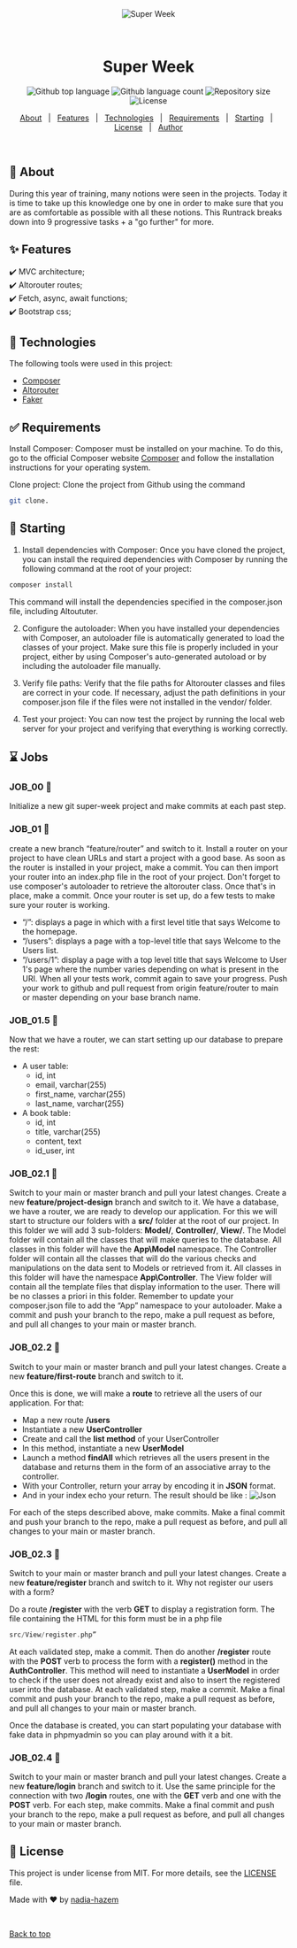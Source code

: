 <div align="center" id="top"> 
  <img src="./.github/app.gif" alt="Super Week" />

  &#xa0;

  <!-- <a href="https://superweek.netlify.app">Demo</a> -->
</div>

<h1 align="center">Super Week</h1>

<p align="center">
  <img alt="Github top language" src="https://img.shields.io/github/languages/top/nadia-hazem/super-week?color=56BEB8">

  <img alt="Github language count" src="https://img.shields.io/github/languages/count/nadia-hazem/super-week?color=56BEB8">

  <img alt="Repository size" src="https://img.shields.io/github/repo-size/nadia-hazem/super-week?color=56BEB8">

  <img alt="License" src="https://img.shields.io/github/license/Nadia-Hazem/super-week?color=56BEB8">

  <!-- <img alt="Github issues" src="https://img.shields.io/github/issues/nadia-hazem/super-week?color=56BEB8" /> -->

  <!-- <img alt="Github forks" src="https://img.shields.io/github/forks/nadia-hazem/super-week?color=56BEB8" /> -->

  <!-- <img alt="Github stars" src="https://img.shields.io/github/stars/nadia-hazem/super-week?color=56BEB8" /> -->
</p>

<!-- Status -->

<!-- <h4 align="center"> 
	🚧  Super Week 🚀 Under construction...  🚧
</h4> 

<hr> -->

<p align="center">
  <a href="#dart-about">About</a> &#xa0; | &#xa0; 
  <a href="#sparkles-features">Features</a> &#xa0; | &#xa0;
  <a href="#rocket-technologies">Technologies</a> &#xa0; | &#xa0;
  <a href="#white_check_mark-requirements">Requirements</a> &#xa0; | &#xa0;
  <a href="#checkered_flag-starting">Starting</a> &#xa0; | &#xa0;
  <a href="#memo-license">License</a> &#xa0; | &#xa0;
  <a href="https://github.com/nadia-hazem" target="_blank">Author</a>
</p>

<br>

## :dart: About ##

During this year of training, many notions were seen in the projects. Today it is time to take up this knowledge one by one in order to make sure that you are as comfortable as possible with all these notions.
This Runtrack breaks down into 9 progressive tasks + a "go further" for more.

## :sparkles: Features ##

:heavy_check_mark: MVC architecture;\
:heavy_check_mark: Altorouter routes;\
:heavy_check_mark: Fetch, async, await functions;\
:heavy_check_mark: Bootstrap css;

## :rocket: Technologies ##

The following tools were used in this project:

- [Composer](https://getcomposer.org/)
- [Altorouter](https://altorouter.com/)
- [Faker](https://fakerphp.github.io/)


## :white_check_mark: Requirements ##

Install Composer: Composer must be installed on your machine. To do this, go to the official Composer website [Composer](https://getcomposer.org/) and follow the installation instructions for your operating system.

Clone project: Clone the project from Github using the command

```bash
git clone.
````

## :checkered_flag: Starting ##

1. Install dependencies with Composer: Once you have cloned the project, you can install the required dependencies with Composer by running the following command at the root of your project:

````bash
composer install
````

This command will install the dependencies specified in the composer.json file, including Altoututer.

2. Configure the autoloader: When you have installed your dependencies with Composer, an autoloader file is automatically generated to load the classes of your project. Make sure this file is properly included in your project, either by using Composer's auto-generated autoload or by including the autoloader file manually.

3. Verify file paths: Verify that the file paths for Altorouter classes and files are correct in your code. If necessary, adjust the path definitions in your composer.json file if the files were not installed in the vendor/ folder.

4. Test your project: You can now test the project by running the local web server for your project and verifying that everything is working correctly.

## :hourglass: Jobs

### JOB_00 :feet:
Initialize a new git super-week project and make commits at each past step.

### JOB_01 :feet:
create a new branch
“feature/router” and switch to it.
Install a router on your project to have clean URLs and start a project with a good base.
As soon as the router is installed in your project, make a commit.
You can then import your router into an index.php file in the root of your project. Don't forget to use composer's autoloader to retrieve the
altorouter class. Once that's in place, make a commit.
Once your router is set up, do a few tests to make sure your router is working.

- “/”: displays a page in which with a first level title that says Welcome to the homepage.
- “/users”: displays a page with a top-level title that says Welcome to the Users list.
- “/users/1”: display a page with a top level title that says Welcome to User 1's page where the number varies depending on what is present in the URI.
When all your tests work, commit again to save your progress. Push your work to github and pull request from origin feature/router to main or master depending on your base branch name.

### JOB_01.5 :feet:
Now that we have a router, we can start setting up our database to prepare the rest:
* A user table:
  * id, int
  * email, varchar(255)
  * first_name, varchar(255)
  * last_name, varchar(255)
* A book table:
  * id, int
  * title, varchar(255)
  * content, text
  * id_user, int

### JOB_02.1 :feet:
Switch to your main or master branch and pull your latest changes.
Create a new **feature/project-design** branch and switch to it.
We have a database, we have a router, we are ready to develop our application. For this we will start to structure our folders with a **src/** folder at the root of our project. In this folder we will add 3 sub-folders: **Model/**, **Controller/**, **View/**.
The Model folder will contain all the classes that will make queries to the database. All classes in this folder will have the **App\Model** namespace.
The Controller folder will contain all the classes that will do the various checks and manipulations on the data sent to Models or retrieved from it. All classes in this folder will have the namespace **App\Controller**.
The View folder will contain all the template files that display information to the user. There will be no classes a priori in this folder.
Remember to update your composer.json file to add the “App” namespace to your autoloader.
Make a commit and push your branch to the repo, make a pull request as before, and pull all changes to your main or master branch.

### JOB_02.2 :feet:
Switch to your main or master branch and pull your latest changes.
Create a new **feature/first-route** branch and switch to it.

Once this is done, we will make a **route** to retrieve all the users of our application. For that:
- Map a new route **/users**
- Instantiate a new **UserController**
- Create and call the **list method** of your UserController
- In this method, instantiate a new **UserModel**
- Launch a method **findAll** which retrieves all the users present in the database and returns them in the form of an associative array to the controller.
- With your Controller, return your array by encoding it in **JSON** format.
- And in your index echo your return.
The result should be like :
![Json](https://github.com/nadia-hazem/super-week/blob/db3e89d1a71aabb396a1e0bebe5ce32ea5d7bf60/public/img/json.png "Tableau Json")

For each of the steps described above, make commits.
Make a final commit and push your branch to the repo, make a pull request as before, and pull all changes to your main or master branch.

### JOB_02.3 :feet:
Switch to your main or master branch and pull your latest changes.
Create a new **feature/register** branch and switch to it.
Why not register our users with a form?

Do a route **/register** with the verb **GET** to display a registration form. The file containing the HTML for this form must be in a php file
````php
src/View/register.php”
````

At each validated step, make a commit.
Then do another **/register** route with the **POST** verb to process the form with a **register()** method in the **AuthController**. This method will need to instantiate a **UserModel** in order to check if the user does not already exist and also to insert the registered user into the database.
At each validated step, make a commit.
Make a final commit and push your branch to the repo, make a pull request as before, and pull all changes to your main or master branch.

Once the database is created, you can start populating your database with fake data in phpmyadmin so you can play around with it a bit.

### JOB_02.4 :feet:
Switch to your main or master branch and pull your latest changes.
Create a new **feature/login** branch and switch to it.
Use the same principle for the connection with two **/login** routes, one with the **GET** verb and one with the **POST** verb.
For each step, make commits.
Make a final commit and push your branch to the repo, make a pull request as before, and pull all changes to your main or master branch.

## :memo: License ##

This project is under license from MIT. For more details, see the [LICENSE](LICENSE) file.


Made with :heart: by <a href="https://github.com/nadia-hazem" target="_blank">nadia-hazem</a>

&#xa0;

<a href="#top">Back to top</a>
